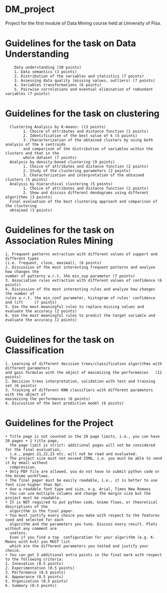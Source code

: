 # DM_project

Project for the first module of Data Mining course held at University of Pisa.

# Guidelines for the task on Data Understanding
        Data understanding (30 points)
        1. Data semantics (3 points)
        2. Distribution of the variables and statistics (7 points)
        3. Assessing data quality (missing values, outliers) (7 points)
        4. Variables transformations (6 points)
        5. Pairwise correlations and eventual elimination of redundant variables (7 points)
# Guidelines for the task on clustering
      Clustering Analysis by K-means: (13 points)
            1. Choice of attributes and distance function (1 points)
            2. Identification of the best value of k (5 points)
            3. Characterization of the obtained clusters by using both analysis of the k centroids 
            and comparison of the distribution of variables within the clusters and that in the 
            whole dataset (7 points)
      Analysis by density-based clustering (9 points)
            1. Choice of attributes and distance function (2 points)
            2. Study of the clustering parameters (2 points)
            3. Characterization and interpretation of the obtained clusters (5 points)
      Analysis by hierarchical clustering (5 points)
            1. Choice of attributes and distance function (2 points)
            2. Show and discuss different dendograms using different algorithms (3 points)
      Final evaluation of the best clustering approach and comparison of the clustering 
      obtained (3 points)
# Guidelines for the task on Association Rules Mining
    1. Frequent patterns extraction with different values of support and different types
    (i.e. frequent, close, maximal), (6 points)
    2. Discussion of the most interesting frequent patterns and analyze how changes the
    number of patterns w.r.t. the min_sup parameter (7 points)
    3. Association rules extraction with different values of confidence (6 points)
    4. Discussion of the most interesting rules and analyze how changes the number of 
    rules w.r.t. the min_conf parameter, histogram of rules' confidence and lift     (7 points)
    5. Use the most meaningful rules to replace missing values and evaluate the accuracy (2 points)
    6. Use the most meaningful rules to predict the target variable and evaluate the accuracy (2 points)
# Guidelines for the task on Classification
    1. Learning of different decision trees/classification algorithms with different parameters 
    and gain formulas with the object of maximizing the performances   (12 points)
    2. Decision trees interpretation, validation with test and training set (6 points)
    3. Training of different KNN classifiers with different parameters with the object of 
    maximizing the performances (6 points)
    4. Discussion of the best prediction model (6 points)
# Guidelines for the Project
    • Title page is not counted in the 20 page limits, i.e., you can have 20 pages + 1 title page, 
      the page limit is strict: additional pages will not be considered for the final evaluation, 
      i.e., pages 21,22,23 etc. will not be read and evaluated.
    • The project size must not exceed 25Mb, i.e. you must be able to send it by email without 
      compression.
    • Only PDF file are allowed, you do not have to submit python code or the knime workflows.
    • The final paper must be easily readable, i.e., it is better to use font size higher than 9pt.
    • Use a readable font type and size, e.g. Arial, Times New Romans
    • You can use multiple columns and change the margin size but the project must be readable.
    • It is NOT required to put python code, knime flows, or theoretical descriptions of the 
      algorithm in the final paper.
    • You must justify every choice you make with respect to the features used and selected for each 
      algorithm and the parameters you tune. Discuss every result. Plots without any comment are 
      useless. 
      Even if you find a top  configuration for your algorithm (e.g. K-Means with k=5) you MUST list 
      which are the different parameters you tested and justify your choice.
    • You can get 3 additional extra points in the final mark with respect to the following criteria:
    1. Innovation (0.5 points)
    2. Experimentation (0.5 points)
    3. Performance (0.5 points)
    4. Appearance (0.5 points)
    5. Organization (0.5 points)
    6. Summary (0.5 points)
